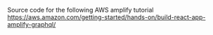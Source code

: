 Source code for the following AWS amplify tutorial
https://aws.amazon.com/getting-started/hands-on/build-react-app-amplify-graphql/
